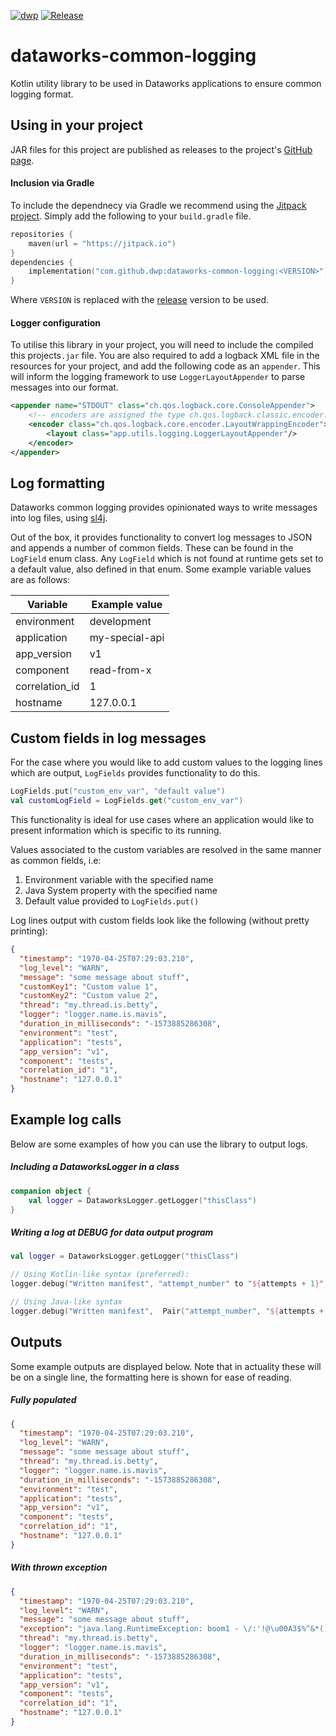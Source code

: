 [![dwp](https://circleci.com/gh/dwp/dataworks-common-logging.svg?style=shield)](https://app.circleci.com/pipelines/github/dwp/dataworks-common-logging)
[![Release](https://jitpack.io/v/dwp/dataworks-common-logging.svg)](https://jitpack.io/#dwp/dataworks-common-logging)
# dataworks-common-logging
Kotlin utility library to be used in Dataworks applications to ensure common logging format.

## Using in your project
JAR files for this project are published as releases to the project's [GitHub page](https://github.com/dwp/dataworks-common-logging/releases).

#### Inclusion via Gradle
To include the dependnecy via Gradle we recommend using the [Jitpack project](https://jitpack.io/docs/). Simply add the following to your `build.gradle` file.
```kotlin
repositories {
    maven(url = "https://jitpack.io")
}
dependencies {
    implementation("com.github.dwp:dataworks-common-logging:<VERSION>")
}
```
Where `VERSION` is replaced with the [release](https://github.com/dwp/dataworks-common-logging/releases) version to be used.

#### Logger configuration
To utilise this library in your project, you will need to include the compiled this projects`.jar` file. You are also required to add a logback XML file in the resources for your project, and add the following code as an `appender`. This will inform the logging framework to use `LoggerLayoutAppender` to parse messages into our format.
```xml
<appender name="STDOUT" class="ch.qos.logback.core.ConsoleAppender">
    <!-- encoders are assigned the type ch.qos.logback.classic.encoder.PatternLayoutEncoder by default -->
    <encoder class="ch.qos.logback.core.encoder.LayoutWrappingEncoder">
        <layout class="app.utils.logging.LoggerLayoutAppender"/>
    </encoder>
</appender>
```

## Log formatting
Dataworks common logging provides opinionated ways to write messages into log files, using [sl4j](http://www.slf4j.org/).

Out of the box, it provides functionality to convert log messages to JSON and appends a number of common fields. These can be found in the `LogField` enum class. Any `LogField` which is not found at runtime gets set to a default value, also defined in that enum. Some example variable values are as follows:

| Variable       | Example value  |
|----------------|----------------|
| environment    | development    |
| application    | my-special-api |
| app_version    | v1             |
| component      | read-from-x    |
| correlation_id | 1              |
| hostname       | 127.0.0.1      |

## Custom fields in log messages
For the case where you would like to add custom values to the logging lines which are output, `LogFields` provides functionality to do this.
```kotlin
LogFields.put("custom_env_var", "default value")
val customLogField = LogFields.get("custom_env_var")
```
This functionality is ideal for use cases where an application would like to present information which is specific to its running.

Values associated to the custom variables are resolved in the same manner as common fields, i.e:
1. Environment variable with the specified name
2. Java System property with the specified name
3. Default value provided to `LogFields.put()`

Log lines output with custom fields look like the following (without pretty printing):
```json
{
  "timestamp": "1970-04-25T07:29:03.210",
  "log_level": "WARN",
  "message": "some message about stuff",
  "customKey1": "Custom value 1",
  "customKey2": "Custom value 2",
  "thread": "my.thread.is.betty",
  "logger": "logger.name.is.mavis",
  "duration_in_milliseconds": "-1573885286308",
  "environment": "test",
  "application": "tests",
  "app_version": "v1",
  "component": "tests",
  "correlation_id": "1",
  "hostname": "127.0.0.1"
}
```

## Example log calls
Below are some examples of how you can use the library to output logs.

##### Including a DataworksLogger in a class
```kotlin
companion object {
    val logger = DataworksLogger.getLogger("thisClass")
}
``` 

##### Writing a log at DEBUG for data output program
```kotlin
val logger = DataworksLogger.getLogger("thisClass")

// Using Kotlin-like syntax (preferred):
logger.debug("Written manifest", "attempt_number" to "${attempts + 1}", "manifest_size" to "$manifestSize", "s3_location" to "s3://$manifestBucket/$manifestPrefix/$manifestFileName")

// Using Java-like syntax
logger.debug("Written manifest",  Pair("attempt_number", "${attempts + 1}"), Pair("manifest_size", "$manifestSize"), Pair("s3_location", "s3://$manifestBucket/$manifestPrefix/$manifestFileName"))
``` 

## Outputs
Some example outputs are displayed below. Note that in actuality these will be on a single line, the formatting here is shown for ease of reading.
##### Fully populated
```json
{
  "timestamp": "1970-04-25T07:29:03.210",
  "log_level": "WARN",
  "message": "some message about stuff",
  "thread": "my.thread.is.betty",
  "logger": "logger.name.is.mavis",
  "duration_in_milliseconds": "-1573885286308",
  "environment": "test",
  "application": "tests",
  "app_version": "v1",
  "component": "tests",
  "correlation_id": "1",
  "hostname": "127.0.0.1"
}
```

##### With thrown exception
```json
{
  "timestamp": "1970-04-25T07:29:03.210",
  "log_level": "WARN",
  "message": "some message about stuff",
  "exception": "java.lang.RuntimeException: boom1 - \/:'!@\u00A3$%^&*() |  at <omitted> |  at <omitted> |  ... 89 common frames omitted",
  "thread": "my.thread.is.betty",
  "logger": "logger.name.is.mavis",
  "duration_in_milliseconds": "-1573885286308",
  "environment": "test",
  "application": "tests",
  "app_version": "v1",
  "component": "tests",
  "correlation_id": "1",
  "hostname": "127.0.0.1"
}
```
